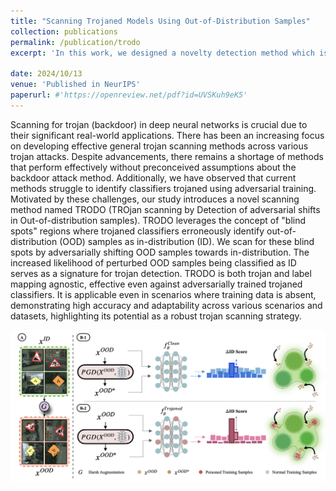 ```yaml
---
title: "Scanning Trojaned Models Using Out-of-Distribution Samples"
collection: publications
permalink: /publication/trodo
excerpt: 'In this work, we designed a novelty detection method which is robust to style shifts in the data distribution. By distinguishing between core features and style features and using a teacher-student scheme, we were able to achieve state-of-the-art results on various dataset pairs.'

date: 2024/10/13
venue: 'Published in NeurIPS'
paperurl: #'https://openreview.net/pdf?id=UVSKuh9eK5'
---
```


Scanning for trojan (backdoor) in deep neural networks is crucial due to their significant real-world applications. There has been an increasing focus on developing effective general trojan scanning methods across various trojan attacks. Despite advancements, there remains a shortage of methods that perform effectively without preconceived assumptions about the backdoor attack method. Additionally, we have observed that current methods struggle to identify classifiers trojaned using adversarial training. Motivated by these challenges, our study introduces a novel scanning method named TRODO (TROjan scanning by Detection of adversarial shifts in Out-of-distribution samples). TRODO leverages the concept of "blind spots" regions where trojaned classifiers erroneously identify out-of-distribution
(OOD) samples as in-distribution (ID). We scan for these blind spots by adversarially shifting OOD samples towards in-distribution. The increased likelihood
of perturbed OOD samples being classified as ID serves as a signature for trojan detection. TRODO is both trojan and label mapping agnostic, effective even
against adversarially trained trojaned classifiers. It is applicable even in scenarios where training data is absent, demonstrating high accuracy and adaptability across various scenarios and datasets, highlighting its potential as a robust trojan scanning strategy.

![Main figure of the paper](../images/trodo.png)
<!-- [Download paper here]([http://academicpages.github.io/files/paper1.pdf](https://openreview.net/pdf?id=UVSKuh9eK5)) -->

